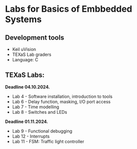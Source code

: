 # Labs for Basics of Embbedded Systems

## Development tools
- Keil uVision
- TEXaS Lab graders
- Language: C

## TEXaS Labs:
**Deadline 04.10.2024.**
- Lab 4 - Software installation, introduction to tools
- Lab 6 - Delay function, masking, I/O port access
- Lab 7 - Time modelling
- Lab 8 - Switches and LEDs

**Deadline 01.11.2024.**
- Lab 9 - Functional debugging
- Lab 12 - Interrupts
- Lab 11 - FSM: Traffic light controller
